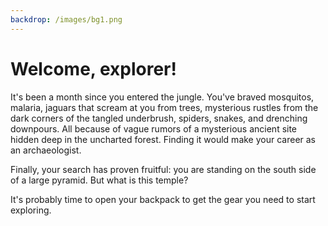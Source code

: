 ```yaml
---
backdrop: /images/bg1.png
---
```


# Welcome, explorer!

It's been a month since you entered the jungle. You've braved mosquitos, malaria, jaguars that scream at you from trees, mysterious rustles from the dark corners of the tangled underbrush, spiders, snakes, and drenching downpours. All because of vague rumors of a mysterious ancient site hidden deep in the uncharted forest. Finding it would make your career as an archaeologist.

Finally, your search has proven fruitful: you are standing on the south side of a large pyramid. But what is this temple?

It's probably time to open your backpack to get the gear you need to start exploring.

<Page url="/pyramid/1" instructions="" action="Open it" condition="none" />
